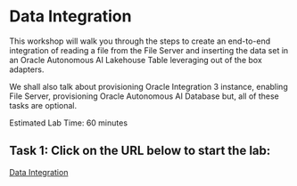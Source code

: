 # Data Integration

This workshop will walk you through the steps to create an end-to-end integration of reading a file from the File Server and inserting the data set in an Oracle Autonomous AI Lakehouse Table leveraging out of the box adapters.

We shall also talk about provisioning Oracle Integration 3 instance, enabling File Server, provisioning Oracle Autonomous AI Database but, all of these tasks are optional.

Estimated Lab Time: 60 minutes

## Task 1: Click on the URL below to start the lab:
[Data Integration](https://livelabs.oracle.com/pls/apex/r/dbpm/livelabs/view-workshop?wid=3430)